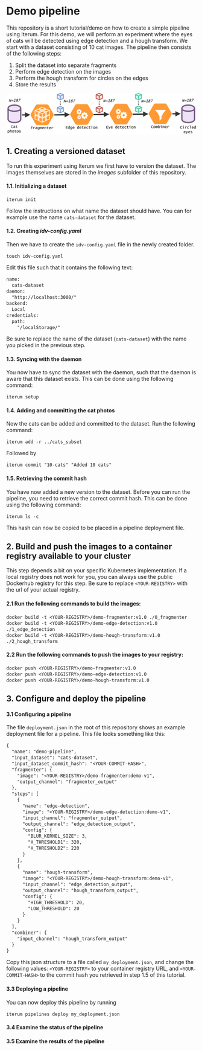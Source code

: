 # Demo pipeline

This repository is a short tutorial/demo on how to create a simple pipeline using Iterum. For this demo, we will perform an experiment  where the eyes of cats will be detected using edge detection and a hough transform. We start with a dataset consisting of 10 cat images. The pipeline then consists of the following steps:

1. Split the dataset into separate fragments
1. Perform edge detection on the images
1. Perform the hough transform for circles on the edges
1. Store the results

![pipeline](images/pipeline.png)

## 1. Creating a versioned dataset

To run this experiment using Iterum we first have to version the dataset. The images themselves are stored in the *images* subfolder of this repository.

#### 1.1. Initializing a dataset
```
iterum init
```
Follow the instructions on what name the dataset should have. You can for example use the name `cats-dataset` for the dataset.


#### 1.2. Creating *idv-config.yaml*
Then we have to create the `idv-config.yaml` file in the newly created folder. 
```
touch idv-config.yaml
```
Edit this file such that it contains the following text:
```
name:
  cats-dataset
daemon:
  "http://localhost:3000/"
backend:
  Local
credentials:
  path:
    "/localStorage/"
```
Be sure to replace the name of the dataset (`cats-dataset`) with the name you picked in the previous step.

#### 1.3. Syncing with the daemon
You now have to sync the dataset with the daemon, such that the daemon is aware that this dataset exists. This can be done using the following command:
```
iterum setup
```

#### 1.4. Adding and committing the cat photos
Now the cats can be added and committed to the dataset. Run the following command:
```
iterum add -r ../cats_subset
```
Followed by
```
iterum commit "10-cats" "Added 10 cats"
```
#### 1.5. Retrieving the commit hash
You have now added a new version to the dataset. Before you can run the pipeline, you need to retrieve the correct commit hash. This can be done using the following command:
```
iterum ls -c
```
This hash can now be copied to be placed in a pipeline deployment file.


## 2. Build and push the images to a container registry available to your cluster
This step depends a bit on your specific Kubernetes implementation. If a local registry does not work for you, you can always use the public Dockerhub registry for this step. Be sure to replace `<YOUR-REGISTRY>` with the url of your actual registry.

#### 2.1 Run the following commands to build the images:
```
docker build -t <YOUR-REGISTRY>/demo-fragmenter:v1.0 ./0_fragmenter
docker build -t <YOUR-REGISTRY>/demo-edge-detection:v1.0 ./1_edge_detection
docker build -t <YOUR-REGISTRY>/demo-hough-transform:v1.0 ./2_hough_transform
```
#### 2.2 Run the following commands to push the images to your registry:
```
docker push <YOUR-REGISTRY>/demo-fragmenter:v1.0
docker push <YOUR-REGISTRY>/demo-edge-detection:v1.0
docker push <YOUR-REGISTRY>/demo-hough-transform:v1.0 
```

## 3. Configure and deploy the pipeline

#### 3.1 Configuring a pipeline
The file `deployment.json` in the root of this repository shows an example deployment file for a pipeline. This file looks something like this:
```
{
  "name": "demo-pipeline",
  "input_dataset": "cats-dataset",
  "input_dataset_commit_hash": "<YOUR-COMMIT-HASH>",
  "fragmenter": {
    "image": "<YOUR-REGISTRY>/demo-fragmenter:demo-v1",
    "output_channel": "fragmenter_output"
  },
  "steps": [
    {
      "name": "edge-detection",
      "image": "<YOUR-REGISTRY>/demo-edge-detection:demo-v1",
      "input_channel": "fragmenter_output",
      "output_channel": "edge_detection_output",
      "config": {
        "BLUR_KERNEL_SIZE": 3,
        "H_THRESHOLD1": 320,
        "H_THRESHOLD2": 220
      }
    },
    {
      "name": "hough-transform",
      "image": "<YOUR-REGISTRY>/demo-hough-transform:demo-v1",
      "input_channel": "edge_detection_output",
      "output_channel": "hough_transform_output",
      "config": {
        "HIGH_THRESHOLD": 20,
        "LOW_THRESHOLD": 20
      }
    }
  ],
  "combiner": {
    "input_channel": "hough_transform_output"
  }
}
```
Copy this json structure to a file called `my_deployment.json`, and change the following values: `<YOUR-REGISTRY>` to your container registry URL, and `<YOUR-COMMIT-HASH>` to the commit hash you retrieved in step 1.5 of this tutorial.


#### 3.3 Deploying a pipeline
You can now deploy this pipeline by running 
```
iterum pipelines deploy my_deployment.json
```

#### 3.4 Examine the status of the pipeline


#### 3.5 Examine the results of the pipeline
